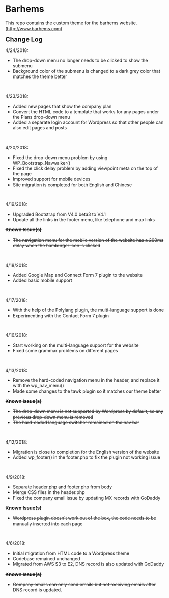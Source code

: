 # Barhems

This repo contains the custom theme for the barhems website. (http://www.barhems.com)


<strong style="font-size:20px">Change Log</strong><br />

4/24/2018:
<ul><li>The drop-down menu no longer needs to be clicked to show the submenu</li>
<li>Background color of the submenu is changed to a dark grey color that matches the theme better</li>
</ul>
<br />

4/23/2018:
<ul><li>Added new pages that show the company plan</li>
<li>Convert the HTML code to a template that works for any pages under the Plans drop-down menu</li>
<li>Added a separate login account for Wordpress so that other people can also edit pages and posts</li>
</ul>
<br />

4/20/2018:
<ul><li>Fixed the drop-down menu problem by using WP_Bootstrap_Navwalker()</li>
<li>Fixed the click delay problem by adding viewpoint meta on the top of the page</li>
<li>Improved support for mobile devices</li>
<li>Site migration is completed for both English and Chinese</li>
</ul>
<br />

4/19/2018:
<ul><li>Upgraded Bootstrap from V4.0 beta3 to V4.1</li>
<li>Update all the links in the footer menu, like telephone and map links</div>
</ul>
<strike> 
<strong style="font-size:15px">Known Issue(s)</strong><br />
<ul>
<li>The navigation menu for the mobile version of the website has a 200ms delay when the hamburger icon is clicked</li>
</ul>
</strike>
<br />

4/18/2018:
<ul><li>Added Google Map and Connect Form 7 plugin to the website</li>
<li>Added basic mobile support</li>
</ul>
<br />

4/17/2018:
<ul><li>With the help of the Polylang plugin, the multi-language support is done</li>
<li>Experimenting with the Contact Form 7 plugin</li>
</ul>
<br />

4/16/2018:
<ul><li>Start working on the multi-language support for the website</li>
<li>Fixed some grammar problems on different pages</li>
</ul>
<br />

4/13/2018:
<ul><li>Remove the hard-coded navigation menu in the header, and replace it with the wp_nav_menu()</li>
<li>Made some changes to the tawk plugin so it matches our theme better</li>
</ul>
<strike> 
<strong style="font-size:15px">Known Issue(s)</strong><br />
<ul>
<li>The drop-down menu is not supported by Wordpress by default, so any previous drop-down menu is removed</li>
<li>The hard-coded language switcher remained on the nav bar</li>
</ul>
</strike>
<br />


4/12/2018:
<ul><li>Migration is close to completion for the English version of the website</li>
<li>Added wp_footer() in the footer.php to fix the plugin not working issue</li>
</ul>
<br />

4/9/2018:
<ul><li>Separate header.php and footer.php from body</li>
<li>Merge CSS files in the header.php</li>
<li>Fixed the company email issue by updating MX records with GoDaddy</li>
</ul>
<strike> 
<strong style="font-size:15px">Known Issue(s)</strong><br />
<ul>
<li>Wordpress plugin doesn't work out of the box, the code needs to be manually inserted into each page</li>
</ul>
</strike>
<br />

4/6/2018: 
<ul><li>Initial migration from HTML code to a Wordpress theme</li>
<li>Codebase remained unchanged</li>
<li>Migrated from AWS S3 to E2, DNS record is also updated with GoDaddy</li>
</ul>
<strike> 
<strong style="font-size:15px">Known Issue(s)</strong><br />
<ul>
<li>Company emails can only send emails but not receiving emails after DNS record is updated.</li>
</ul>
</strike>
</ul>
